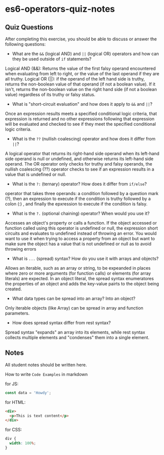 # es6-operators-quiz-notes

## Quiz Questions

After completing this exercise, you should be able to discuss or answer the following questions:

- What are the `&&` (logical AND) and `||` (logical OR) operators and how can they be used outside of `if` statements?

Logical AND (&&): Returns the value of the first falsy operand encountered when evaluating from left to right, or the value of the last operand if they are all truthy.
Logical OR (||): if the operand of the left hand side is truthy, returns the non-boolean value of that operand (if not a boolean value). If it isn't, returns the non-boolean value on the right hand side (if not a boolean value) regardless of its truthy or falsy status.

- What is "short-circuit evaluation" and how does it apply to `&&` and `||`?

Once an expression results meets a specified conditional logic criteria, that expression is returned and no other expressions following that expression will be evaluated and checked to see if they meet the specified conditional logic criteria.

- What is the `??` (nullish coalescing) operator and how does it differ from `||`?

A logical operator that returns its right-hand side operand when its left-hand side operand is null or undefined, and otherwise returns its left-hand side operand.
The OR operator only checks for truthy and falsy operands, the nullish coalescing (??) operator checks to see if an expression results in a value that is undefined or null.

- What is the `?:` (ternary) operator? How does it differ from `if/else`?

operator that takes three operands: a condition followed by a question mark (?), then an expression to execute if the condition is truthy followed by a colon (:) , and finally the epxression to execute if the condition is falsy.

- What is the `?.` (optional chaining) operator? When would you use it?

Accesses an object's property or calls a function. If the object accessed or function called using this operator is undefined or null, the expression short circuits and evaluates to undefined instead of throwing an error.
You would want to use it when trying to access a property from an object but want to make sure the object has a value that is not undefined or null as to avoid throwing errors

- What is `...` (spread) syntax? How do you use it with arrays and objects?

Allows an iterable, such as an array or string, to be expeanded in places where zero or more arguments (for function calls) or elements (for array literals) are expected.
In an object literal, the spread syntax enumeratores the properties of an object and adds the key-value pairts to the object being created.

- What data types can be spread into an array? Into an object?

Only iterable objects (like Array) can be spread in array and function parameters.

- How does spread syntax differ from rest syntax?

Spread syntax "expands" an array into its elements, while rest syntax collects multiple elements and "condenses" them into a single element.

## Notes

All student notes should be written here.

How to write `Code Examples` in markdown

for JS:

```js
const data = 'Howdy';
```

for HTML:

```html
<div>
  <p>This is text content</p>
</div>
```

for CSS:

```css
div {
  width: 100%;
}
```
